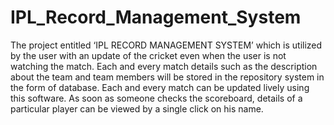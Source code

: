 # IPL_Record_Management_System

The project entitled ‘IPL RECORD MANAGEMENT SYSTEM’ which is 
utilized by the user with an update of the cricket even when the user 
is not watching the match. Each and every match details such as the 
description about the team and team members will be stored in the 
repository system in the form of database. Each and every match can 
be updated lively using this software. As soon as someone checks the 
scoreboard, details of a particular player can be viewed by a single 
click on his name.
